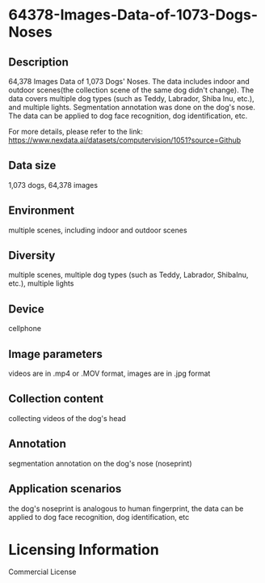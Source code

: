 # 64378-Images-Data-of-1073-Dogs-Noses


## Description
64,378 Images Data of 1,073 Dogs' Noses. The data includes indoor and outdoor scenes(the collection scene of the same dog didn't change). The data covers multiple dog types (such as Teddy, Labrador, Shiba Inu, etc.), and multiple lights. Segmentation annotation was done on the dog's nose. The data can be applied to dog face recognition, dog identification, etc.

For more details, please refer to the link: https://www.nexdata.ai/datasets/computervision/1051?source=Github


## Data size
1,073 dogs, 64,378 images

## Environment
multiple scenes, including indoor and outdoor scenes

## Diversity
multiple scenes, multiple dog types (such as Teddy, Labrador, ShibaInu, etc.), multiple lights

## Device
cellphone

## Image parameters
videos are in .mp4 or .MOV format, images are in .jpg format

## Collection content
collecting videos of the dog's head

## Annotation
segmentation annotation on the dog's nose (noseprint)

## Application scenarios
the dog's noseprint is analogous to human fingerprint, the data can be applied to dog face recognition, dog identification, etc

# Licensing Information
Commercial License
